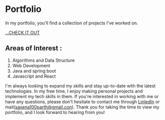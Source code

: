 # Portfolio
In my portfolio, you'll find a collection of projects I've worked on.

[...CHECK IT OUT](https://saxena100parth.github.io/Portfolio/index.html)

## Areas of Interest : 
1. Algorithms and Data Structure
2. Web Development
3. Java and spring boot
4. Javascript and React

I'm always looking to expand my skills and stay up-to-date with the latest technologies. In my free time, I enjoy making personal projects and implement my tech skills in them. If you're interested in working with me or have any questions, please don't hesitate to contact me through [LinledIn]([parth23saxena](https://www.linkedin.com/in/parth23saxena/)) or mail(saxena100parth@gmail.con).
Thank you for taking the time to view my portfolio, and I look forward to hearing from you!
